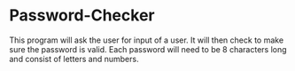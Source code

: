 # Password-Checker
This program will ask the user for input of a user. It will then check to make sure the password is valid. Each password will need to be 8 characters long and consist of letters and numbers. 
